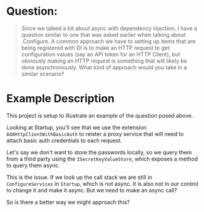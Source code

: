 # Question:
>Since we talked a bit about async with dependency injection, I have a question similar to one that was asked earlier when talking about .Configure. A common approach we have to setting up items that are being registered with DI is to make an HTTP request to get configuration values (say an API token for an HTTP Client), but obviously making an HTTP request is something that will likely be done asynchronously. What kind of approach would you take in a similar scenario?

# Example Description

This project is setup to illustrate an example of the question posed above.

Looking at Startup, you'll see that we use the extension `AddHttpClientWithBasicAuth` to reister a proxy service that will need to attach basic auth credentials to each request.

Let's say we don't want to store the passwords locally, so we query them from a third party using the `ISecretKeyValueStore`, which exposes a method to query them async. 

This is the issue. If we look up the call stack we are still in `ConfigureServices` in `Startup`, which is not async. It is also not in our control to change it and make it async. But we need to make an async call?

So is there a better way we might approach this?
